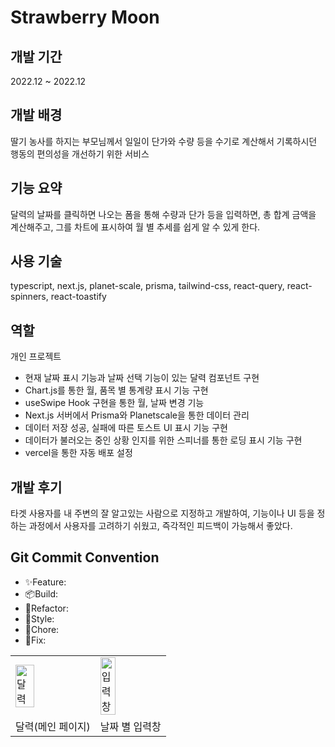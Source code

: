 # Strawberry Moon

<table>
  <tr>
    <td>
      <img src="https://user-images.githubusercontent.com/75469212/215300986-211e7972-9804-4148-8253-ff89bc753c57.png" alt="달력"       width="50%" />
    </td>
    <td>  
      <img src="https://user-images.githubusercontent.com/75469212/215300990-e1e27db8-544d-444e-ad58-c556dd2eca69.png" alt="입력창" width="50%" />
    </td>
  </tr>
  <tr>
    <td>
      달력(메인 페이지)
    </td>
    <td>
      날짜 별 입력창
    </td>
  </tr>
</div>

## 개발 기간

2022.12 ~ 2022.12

## 개발 배경

딸기 농사를 하지는 부모님께서 일일이 단가와 수량 등을 수기로 계산해서 기록하시던 행동의 편의성을 개선하기 위한 서비스

## 기능 요약

달력의 날짜를 클릭하면 나오는 폼을 통해 수량과 단가 등을 입력하면, 총 합계 금액을 계산해주고, 그를 차트에 표시하여 월 별 추세를 쉽게 알 수 있게 한다. 

## 사용 기술

typescript, next.js, planet-scale, prisma, tailwind-css, react-query, react-spinners, react-toastify

## 역할

개인 프로젝트

- 현재 날짜 표시 기능과 날짜 선택 기능이 있는 달력 컴포넌트 구현
- Chart.js를 통한 월, 품목 별 통계량 표시 기능 구현
- useSwipe Hook 구현을 통한 월, 날짜 변경 기능
- Next.js 서버에서 Prisma와 Planetscale을 통한 데이터 관리
- 데이터 저장 성공, 실패에 따른 토스트 UI 표시 기능 구현
- 데이터가 불러오는 중인 상황 인지를 위한 스피너를 통한 로딩 표시 기능 구현
- vercel을 통한 자동 배포 설정

## 개발 후기

타겟 사용자를 내 주변의 잘 알고있는 사람으로 지정하고 개발하여, 기능이나 UI 등을 정하는 과정에서 사용자를 고려하기 쉬웠고, 즉각적인 피드백이 가능해서 좋았다.

## Git Commit Convention

- ✨Feature:
- 📦Build: 
- 🔨Refactor:
- 💎Style:
- 🧹Chore:
- 🐛Fix:
